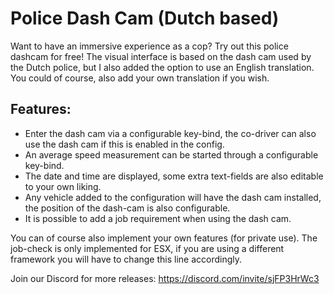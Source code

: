 # Police Dash Cam (Dutch based)

Want to have an immersive experience as a cop? Try out this police dashcam for free! The visual interface is based on the dash cam used by the Dutch police, but I also added the option to use an English translation. You could of course, also add your own translation if you wish.

## Features:
- Enter the dash cam via a configurable key-bind, the co-driver can also use the dash cam if this is enabled in the config.
- An average speed measurement can be started through a configurable key-bind.
- The date and time are displayed, some extra text-fields are also editable to your own liking.
- Any vehicle added to the configuration will have the dash cam installed, the position of the dash-cam is also configurable.
- It is possible to add a job requirement when using the dash cam.

You can of course also implement your own features (for private use). The job-check is only implemented for ESX, if you are using a different framework you will have to change this line accordingly.

Join our Discord for more releases: https://discord.com/invite/sjFP3HrWc3
